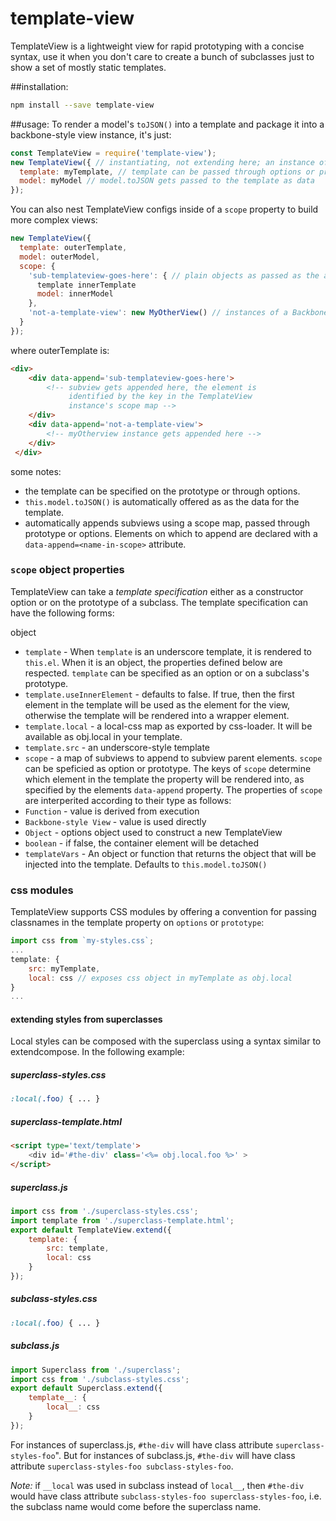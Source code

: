 # template-view
TemplateView is a lightweight view for rapid prototyping with a concise syntax, use it when you don't care to create a bunch of subclasses just to show a set of mostly static templates.

##installation:
```sh
npm install --save template-view
```

##usage:
To render a model's `toJSON()` into a template and package it into a backbone-style view instance, it's just:

```js
const TemplateView = require('template-view');
new TemplateView({ // instantiating, not extending here; an instance of the object is ready to use
  template: myTemplate, // template can be passed through options or prototype
  model: myModel // model.toJSON gets passed to the template as data
});
```
You can also nest TemplateView configs inside of a `scope` property to build more complex views:
```js
new TemplateView({
  template: outerTemplate,
  model: outerModel,
  scope: {
    'sub-templateview-goes-here': { // plain objects as passed as the argument to `new TemplateView(/* right here */)`
      template innerTemplate
      model: innerModel
    },
    'not-a-template-view': new MyOtherView() // instances of a Backbone-style view get appended directly
  }
});
```
where outerTemplate is:
```html
<div>
    <div data-append='sub-templateview-goes-here'>
        <!-- subview gets appended here, the element is
             identified by the key in the TemplateView
             instance's scope map -->
    </div>
    <div data-append='not-a-template-view'>
        <!-- myOtherview instance gets appended here -->
    </div>
 </div>
```
some notes:
 - the template can be specified on the prototype or through options.
 - `this.model.toJSON()` is automatically offered as as the data for the template.
 - automatically appends subviews using a scope map, passed through prototype or options. Elements on which to append are declared with a `data-append=<name-in-scope>` attribute.

### `scope` object properties

TemplateView can take a _template specification_ either as a constructor option or on the prototype of a subclass. The template specification can have the following forms:

object

* `template` - When `template` is an underscore template, it is rendered to `this.el`. When it is an object, the properties defined below are respected. `template` can be specified as an option or on a subclass's prototype.
* `template.useInnerElement` - defaults to false. If true, then the first element in the template will be used as the element for the view, otherwise the template will be rendered into a wrapper element.
* `template.local` - a local-css map as exported by css-loader. It will be available as obj.local in your template.
* `template.src` - an underscore-style template
* `scope` - a map of subviews to append to subview parent elements. `scope` can be speficied as option or prototype. The keys of `scope` determine which element in the template the property will be rendered into, as specified by the elements `data-append` property. The properties of `scope` are interperited according to their type as follows:
 * `Function` - value is derived from execution
 * `Backbone-style View` - value is used directly
 * `Object` - options object used to construct a new TemplateView
 * `boolean` - if false, the container element will be detached
 * `templateVars` - An object or function that returns the object that will be injected into the template. Defaults to `this.model.toJSON()`

### css modules

TemplateView supports CSS modules by offering a convention for passing classnames in the template property on `options` or `prototype`:

```js
import css from `my-styles.css`;
...
template: {
    src: myTemplate,
    local: css // exposes css object in myTemplate as obj.local
}
...
```

#### extending styles from superclasses

Local styles can be composed with the superclass using a syntax similar to extendcompose. In the following example:

##### superclass-styles.css
```css
:local(.foo) { ... }
```
##### superclass-template.html
```html
<script type='text/template'>
    <div id='#the-div' class='<%= obj.local.foo %>' >
</script>
```
##### superclass.js
```js
import css from './superclass-styles.css';
import template from './superclass-template.html';
export default TemplateView.extend({
    template: {
        src: template,
        local: css
    }
});
```
##### subclass-styles.css
```css
:local(.foo) { ... }
```
##### subclass.js
```js
import Superclass from './superclass';
import css from './subclass-styles.css';
export default Superclass.extend({
    template__: {
        local__: css
    }
});
```

For instances of superclass.js, `#the-div` will have class attribute `superclass-styles-foo`".
But for instances of subclass.js, `#the-div` will have class attribute `superclass-styles-foo subclass-styles-foo`.

_Note:_ if `__local` was used in subclass instead of `local__`, then `#the-div` would have class attribute `subclass-styles-foo superclass-styles-foo`, i.e. the subclass name would come before the superclass name.
